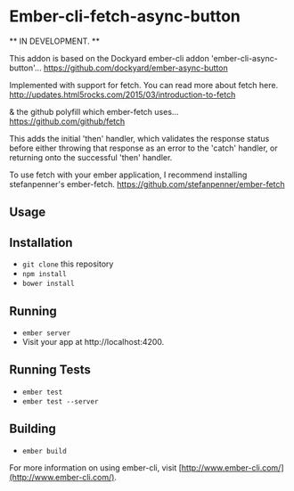 
# Ember-cli-fetch-async-button

** IN DEVELOPMENT. **

This addon is based on the Dockyard ember-cli addon 'ember-cli-async-button'...
https://github.com/dockyard/ember-async-button

Implemented with support for fetch. You can read more about fetch here.
http://updates.html5rocks.com/2015/03/introduction-to-fetch

& the github polyfill which ember-fetch uses...
https://github.com/github/fetch

This adds the initial 'then' handler, which validates the response status before either
throwing that response as an error to the 'catch' handler, or returning onto the successful
'then' handler.

To use fetch with your ember application, I recommend installing stefanpenner's ember-fetch.
https://github.com/stefanpenner/ember-fetch


## Usage


## Installation

* `git clone` this repository
* `npm install`
* `bower install`

## Running

* `ember server`
* Visit your app at http://localhost:4200.

## Running Tests

* `ember test`
* `ember test --server`

## Building

* `ember build`

For more information on using ember-cli, visit [http://www.ember-cli.com/](http://www.ember-cli.com/).
